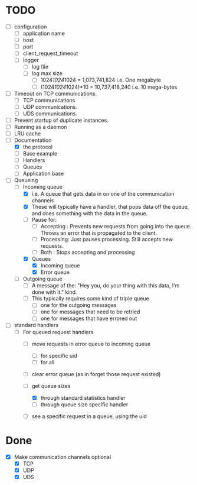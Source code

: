 # TODO

- [ ] configuration
  - [ ] application name
  - [ ] host
  - [ ] port
  - [ ] client_request_timeout
  - [ ] logger
    - [ ] log file
    - [ ] log max size
      - [ ] 1024*1024*1024      = 1,073,741,824 i.e. One megabyte
      - [ ] (1024*1024*1024)*10 = 10,737,418,240 i.e. 10 mega-bytes

- [ ] Timeout on TCP communications.
  - [ ] TCP communications
  - [ ] UDP communications.
  - [ ] UDS communications.
- [ ] Prevent startup of duplicate instances.
- [ ] Running as a daemon
- [ ] LRU cache
- [ ] Documentation
  - [X] the protocol
  - [ ] Base example
  - [ ] Handlers
  - [ ] Queues
  - [ ] Application base
- [ ] Queueing
  - [ ] Incoming queue
    - [X] i.e. A queue that gets data in on one of the communication channels
    - [X] These will typically have a handler, that pops data off the queue, and does something with the data in the queue.
    - [ ] Pause for:
      - [ ] Accepting : Prevents new requests from going into the queue. Throws an error that is propagated to the client.
      - [ ] Processing: Just pauses processing. Still accepts new requests.
      - [ ] Both      : Stops accepting and processing
    - [X] Queues
      - [X] Incoming queue
      - [X] Error queue
  - [ ] Outgoing queue
    - [ ] A message of the: "Hey you, do your thing with this data, I'm done with it." kind.
    - [ ] This typically requires some kind of triple queue
      - [ ] one for the outgoing messages
      - [ ] one for messages that need to be retried
      - [ ] one for messages that have errored out

- [ ] standard handlers
  - [ ] For queued request handlers
    - [ ] move requests in error queue to incoming queue
      - [ ] for specific uid
      - [ ] for all
    - [ ] clear error queue (as in forget those request existed)
    - [ ] get queue sizes
      - [X] through standard statistics handler
      - [ ] through queue size specific handler
    - [ ] see a specific request in a queue, using the uid


# Done
- [X] Make communication channels optional
  - [X] TCP
  - [X] UDP
  - [X] UDS
